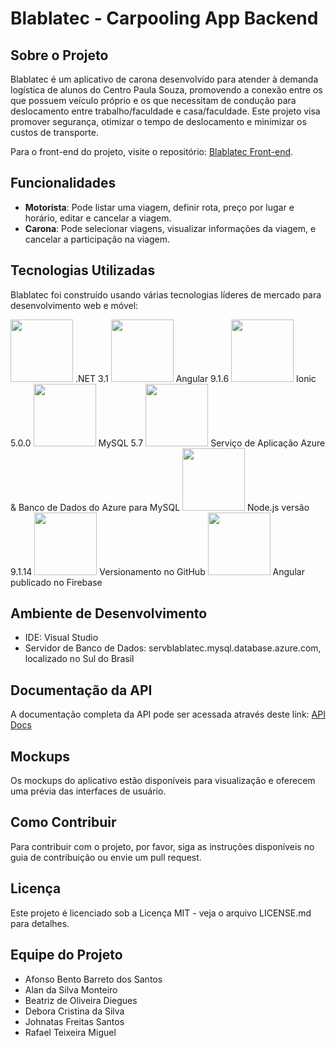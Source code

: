 # Blablatec - Carpooling App Backend

## Sobre o Projeto
Blablatec é um aplicativo de carona desenvolvido para atender à demanda logística de alunos do Centro Paula Souza, promovendo a conexão entre os que possuem veículo próprio e os que necessitam de condução para deslocamento entre trabalho/faculdade e casa/faculdade.
Este projeto visa promover segurança, otimizar o tempo de deslocamento e minimizar os custos de transporte.

Para o front-end do projeto, visite o repositório: [Blablatec Front-end](https://github.com/DebySilva/blablatec).

## Funcionalidades
- **Motorista**: Pode listar uma viagem, definir rota, preço por lugar e horário, editar e cancelar a viagem.
- **Carona**: Pode selecionar viagens, visualizar informações da viagem, e cancelar a participação na viagem.

## Tecnologias Utilizadas
Blablatec foi construído usando várias tecnologias líderes de mercado para desenvolvimento web e móvel:

<img src="[https://upload.wikimedia.org/wikipedia/commons/a/a3/.NET_Logo.svg](https://www.google.com/url?sa=i&url=https%3A%2F%2Flogos-world.net%2Fnet-framework-logo%2F&psig=AOvVaw1GDE4rmQ8YEmSU5rfT4MQU&ust=1718660019523000&source=images&cd=vfe&opi=89978449&ved=0CBEQjRxqFwoTCMjJj9KJ4YYDFQAAAAAdAAAAABAJ)" width="100">
.NET 3.1

<img src="https://upload.wikimedia.org/wikipedia/commons/c/cf/Angular_full_color_logo.svg" width="100">
Angular 9.1.6

<img src="https://upload.wikimedia.org/wikipedia/commons/d/d1/Ionic_Logo.svg" width="100">
Ionic 5.0.0

<img src="https://upload.wikimedia.org/wikipedia/commons/f/f7/MySQL_logo.svg" width="100">
MySQL 5.7

<img src="https://upload.wikimedia.org/wikipedia/commons/a/a8/Microsoft_Azure_Logo.svg" width="100">
Serviço de Aplicação Azure & Banco de Dados do Azure para MySQL

<img src="https://www.google.com/url?sa=i&url=https%3A%2F%2Fwww.hiclipart.com%2Ffree-transparent-background-png-clipart-hklwh&psig=AOvVaw3oChgecdRtCfdAtffF_Oqw&ust=1718660262254000&source=images&cd=vfe&opi=89978449&ved=0CBEQjRxqFwoTCLij88WK4YYDFQAAAAAdAAAAABAE" width="100">
Node.js versão 9.1.14

<img src="https://upload.wikimedia.org/wikipedia/commons/9/91/Octicons-mark-github.svg" width="100">
Versionamento no GitHub

<img src="https://upload.wikimedia.org/wikipedia/commons/4/46/Touchicon-180.png" width="100">
Angular publicado no Firebase

## Ambiente de Desenvolvimento
- IDE: Visual Studio
- Servidor de Banco de Dados: servblablatec.mysql.database.azure.com, localizado no Sul do Brasil

## Documentação da API
A documentação completa da API pode ser acessada através deste link: [API Docs](https://blablatec-api.azurewebsites.net/api-docs/index.html)

## Mockups
Os mockups do aplicativo estão disponíveis para visualização e oferecem uma prévia das interfaces de usuário.

## Como Contribuir
Para contribuir com o projeto, por favor, siga as instruções disponíveis no guia de contribuição ou envie um pull request.

## Licença
Este projeto é licenciado sob a Licença MIT - veja o arquivo LICENSE.md para detalhes.

## Equipe do Projeto
- Afonso Bento Barreto dos Santos
- Alan da Silva Monteiro
- Beatriz de Oliveira Diegues
- Debora Cristina da Silva
- Johnatas Freitas Santos
- Rafael Teixeira Miguel

